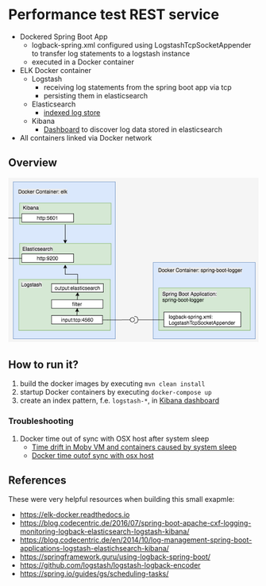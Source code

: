 # Performance test REST service

* Dockered Spring Boot App
  * logback-spring.xml configured using LogstashTcpSocketAppender to transfer log statements to a logstash instance
  * executed in a Docker container
* ELK Docker container
  * Logstash
    * receiving log statements from the spring boot app via tcp
    * persisting them in elasticsearch
  * Elasticsearch
    * [indexed log store](http://localhost:9200/_search?pretty)
  * Kibana
    * [Dashboard](http://localhost:5601/app/kibana) to discover log data stored in elasticsearch
* All containers linked via Docker network

## Overview
  
![alt text][overview]

[overview]: doc/docker-overview.png "Architectural overview"

## How to run it?
1. build the docker images by executing `mvn clean install`
2. startup Docker containers by executing `docker-compose up`
3. create an index pattern, f.e. `logstash-*`, in [Kibana dashboard](http://localhost:5601/app/kibana)

### Troubleshooting
1. Docker time out of sync with OSX host after system sleep
   * [Time drift in Moby VM and containers caused by system sleep](https://github.com/docker/for-mac/issues/17)
   * [Docker time outof sync with osx host](https://github.com/docker/for-mac/issues/1260)

## References
These were very helpful resources when building this small exapmle:

* https://elk-docker.readthedocs.io
* https://blog.codecentric.de/2016/07/spring-boot-apache-cxf-logging-monitoring-logback-elasticsearch-logstash-kibana/
* https://blog.codecentric.de/en/2014/10/log-management-spring-boot-applications-logstash-elastichsearch-kibana/
* https://springframework.guru/using-logback-spring-boot/
* https://github.com/logstash/logstash-logback-encoder
* https://spring.io/guides/gs/scheduling-tasks/
